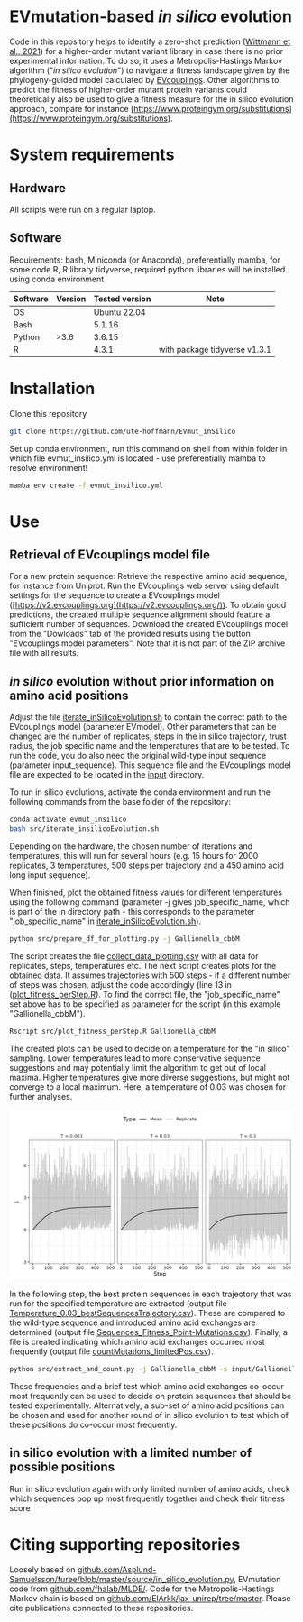 # EVmutation-based *in silico* evolution

Code in this repository helps to identify a zero-shot prediction ([Wittmann et al., 2021](https://doi.org/10.1016/j.cels.2021.07.008)) for a higher-order mutant variant library in case there is no prior experimental information. To do so, it uses a Metropolis-Hastings Markov algorithm ("*in silico evolution*") to navigate a fitness landscape given by the phylogeny-guided model calculated by [EVcouplings](https://v2.evcouplings.org/).
Other algorithms to predict the fitness of higher-order mutant protein variants could theoretically also be used to give a fitness measure for the in silico evolution approach, compare for instance [https://www.proteingym.org/substitutions](https://www.proteingym.org/substitutions).

# System requirements

## Hardware

All scripts were run on a regular laptop. 

## Software

Requirements: bash, Miniconda (or Anaconda), preferentially mamba, for some code R, R library tidyverse, required python libraries will be installed using conda environment

| Software | Version | Tested version | Note |
| -------- | ------- | -------------- | --------- |
| OS | | Ubuntu 22.04 | |
| Bash | | 5.1.16 | |
| Python | >3.6 | 3.6.15 | |
| R | | 4.3.1 | with package tidyverse v1.3.1|


# Installation

Clone this repository

```bash
git clone https://github.com/ute-hoffmann/EVmut_inSilico
```

Set up conda environment, run this command on shell from within folder in which file evmut_insilico.yml is located - use preferentially mamba to resolve environment!

```bash
mamba env create -f evmut_insilico.yml
```

# Use

## Retrieval of EVcouplings model file

For a new protein sequence: Retrieve the respective amino acid sequence, for instance from Uniprot. Run the EVcouplings web server using default settings for the sequence to create a EVcouplings model ([https://v2.evcouplings.org](https://v2.evcouplings.org/)). To obtain good predictions, the created multiple sequence alignment should feature a sufficient number of sequences. Download the created EVcouplings model from the "Dowloads" tab of the provided results using the button "EVcouplings model parameters". Note that it is not part of the ZIP archive file with all results.

## *in silico* evolution without prior information on amino acid positions

Adjust the file [iterate_inSilicoEvolution.sh](src/iterate_inSilicoEvolution.sh) to contain the correct path to the EVcouplings model (parameter EVmodel). Other parameters that can be changed are the number of replicates, steps in the in silico trajectory, trust radius, the job specific name and the temperatures that are to be tested.
To run the code, you do also need the original wild-type input sequence (parameter input_sequence). This sequence file and the EVcouplings model file are expected to be located in the [input](input) directory. 

To run in silico evolutions, activate the conda environment and run the following commands from the base folder of the repository: 

```bash
conda activate evmut_insilico
bash src/iterate_insilicoEvolution.sh
```

Depending on the hardware, the chosen number of iterations and temperatures, this will run for several hours (e.g. 15 hours for 2000 replicates, 3 temperatures, 500 steps per trajectory and a 450 amino acid long input sequence).

When finished, plot the obtained fitness values for different temperatures using the following command (parameter -j gives job_specific_name, which is part of the in directory path - this corresponds to the parameter "job_specific_name" in [iterate_inSilicoEvolution.sh](src/iterate_inSilicoEvolution.sh)).

```bash
python src/prepare_df_for_plotting.py -j Gallionella_cbbM
```
The script creates the file [collect_data_plotting.csv](results/Gallionella_cbbM/collect_data_plotting.csv) with all data for replicates, steps, temperatures etc. The next script creates plots for the obtained data. It assumes trajectories with 500 steps - if a different number of steps was chosen, adjust the code accordingly (line 13 in ([plot_fitness_perStep.R](src/plot_fitness_perStep.R)). To find the correct file, the "job_specific_name" set above has to be specified as parameter for the script (in this example "Gallionella_cbbM").

```bash
Rscript src/plot_fitness_perStep.R Gallionella_cbbM
```

The created plots can be used to decide on a temperature for the "in silico" sampling. Lower temperatures lead to more conservative sequence suggestions and may potentially limit the algorithm to get out of local maxima. Higher temperatures give more diverse suggestions, but might not converge to a local maximum. Here, a temperature of 0.03 was chosen for further analyses.

![alt text](results/Gallionella_cbbM/collect_data_plotting.png "Average fitness of variants after certain number of steps in MCMC, for different temperatures")

In the following step, the best protein sequences in each trajectory that was run for the specified temperature are extracted (output file [Temperature_0.03_bestSequencesTrajectory.csv](results/Gallionella_cbbM/Temperature_0.03_bestSequencesTrajectory.csv)). These are compared to the wild-type sequence and introduced amino acid exchanges are determined (output file [Sequences_Fitness_Point-Mutations.csv](results/Gallionella_cbbM/Sequences_Fitness_Point-Mutations.csv)). Finally, a file is created indicating which amino acid exchanges occurred most frequently (output file [countMutations_limitedPos.csv](results/Gallionella_cbbM/countMutations_limitedPos.csv)).

```bash
python src/extract_and_count.py -j Gallionella_cbbM -s input/Gallionella_Rubisco.txt -T 0.03
```

These frequencies and a brief test which amino acid exchanges co-occur most frequently can be used to decide on protein sequences that should be tested experimentally. Alternatively, a sub-set of amino acid positions can be chosen and used for another round of in silico evolution to test which of these positions do co-occur most frequently. 

## in silico evolution with a limited number of possible positions

Run in silico evolution again with only limited number of amino acids, check which sequences pop up most frequently together and check their fitness score

# Citing supporting repositories

Loosely based on [github.com/Asplund-Samuelsson/furee/blob/master/source/in_silico_evolution.py](https://github.com/Asplund-Samuelsson/furee/blob/master/source/in_silico_evolution.py),
EVmutation code from [github.com/fhalab/MLDE/](https://github.com/fhalab/MLDE/). Code for the Metropolis-Hastings Markov chain is based on [github.com/ElArkk/jax-unirep/tree/master](https://github.com/ElArkk/jax-unirep/tree/master). Please cite publications connected to these repositories.


